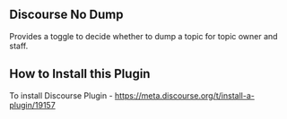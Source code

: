 ## Discourse No Dump

Provides a toggle to decide whether to dump a topic for topic owner and staff.

## How to Install this Plugin

To install Discourse Plugin - https://meta.discourse.org/t/install-a-plugin/19157


